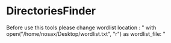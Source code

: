 # DirectoriesFinder 
Before use this tools please change wordlist location : " with open("/home/nosax/Desktop/wordlist.txt", "r") as wordlist_file: "
